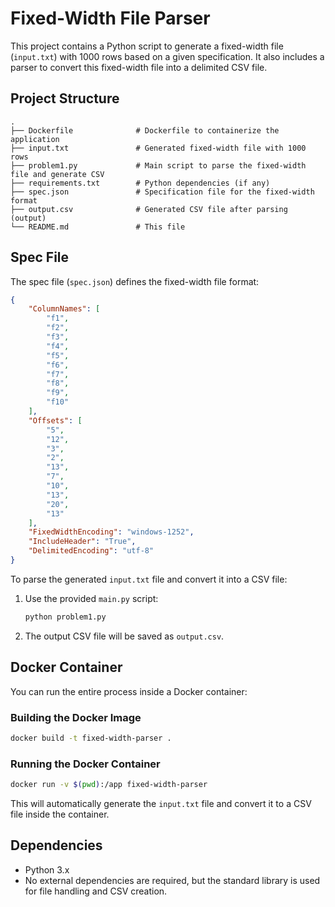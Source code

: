 # Fixed-Width File Parser

This project contains a Python script to generate a fixed-width file (`input.txt`) with 1000 rows based on a given specification. It also includes a parser to convert this fixed-width file into a delimited CSV file.

## Project Structure

```
.
├── Dockerfile              # Dockerfile to containerize the application
├── input.txt               # Generated fixed-width file with 1000 rows
├── problem1.py             # Main script to parse the fixed-width file and generate CSV
├── requirements.txt        # Python dependencies (if any)
├── spec.json               # Specification file for the fixed-width format
├── output.csv              # Generated CSV file after parsing (output)
└── README.md               # This file
```

## Spec File

The spec file (`spec.json`) defines the fixed-width file format:

```json
{
    "ColumnNames": [
        "f1",
        "f2",
        "f3",
        "f4",
        "f5",
        "f6",
        "f7",
        "f8",
        "f9",
        "f10"
    ],
    "Offsets": [
        "5",
        "12",
        "3",
        "2",
        "13",
        "7",
        "10",
        "13",
        "20",
        "13"
    ],
    "FixedWidthEncoding": "windows-1252",
    "IncludeHeader": "True",
    "DelimitedEncoding": "utf-8"
}
```

To parse the generated `input.txt` file and convert it into a CSV file:

1. Use the provided `main.py` script:
   ```bash
   python problem1.py
   ```
2. The output CSV file will be saved as `output.csv`.

## Docker Container

You can run the entire process inside a Docker container:

### Building the Docker Image

```bash
docker build -t fixed-width-parser .
```

### Running the Docker Container

```bash
docker run -v $(pwd):/app fixed-width-parser
```

This will automatically generate the `input.txt` file and convert it to a CSV file inside the container.

## Dependencies

- Python 3.x
- No external dependencies are required, but the standard library is used for file handling and CSV creation.

